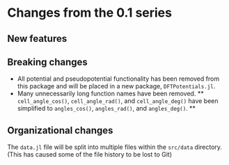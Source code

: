 # Changes from the 0.1 series

## New features

## Breaking changes

* All potential and pseudopotential functionality has been removed from this package and will be 
placed in a new package, `DFTPotentials.jl`.
* Many unnecessarily long function names have been removed.
** `cell_angle_cos()`, `cell_angle_rad()`, and `cell_angle_deg()` have been simplified to 
`angles_cos()`, `angles_rad()`, and `angles_deg()`.
** 

## Organizational changes

The `data.jl` file will be split into multiple files within the `src/data` directory. (This has
caused some of the file history to be lost to Git)

